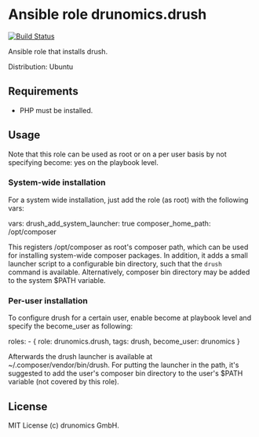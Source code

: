 # Ansible role drunomics.drush
[![Build Status](https://travis-ci.org/drunomics/ansible-role-drush.svg?branch=master)](https://travis-ci.org/drunomics/ansible-role-drush)

Ansible role that installs drush.

Distribution: Ubuntu

## Requirements

- PHP must be installed.

## Usage
Note that this role can be used as root or on a per user basis by not specifying
become: yes on the playbook level.


### System-wide installation
For a system wide installation, just add the role (as root) with the following vars:

  vars:
    drush_add_system_launcher: true
    composer_home_path: /opt/composer

This registers /opt/composer as root's composer path, which can be used for installing system-wide composer packages. In addition, it adds a small launcher script to a configurable bin directory, such that the `drush` command is available. Alternatively, composer bin directory may be added to the system $PATH variable.

### Per-user installation

To configure drush for a certain user, enable become at playbook level and specify the become_user as following:

  roles:
    - { role: drunomics.drush, tags: drush, become_user: drunomics }

Afterwards the drush launcher is available at ~/.composer/vendor/bin/drush. For putting the launcher in the path, it's suggested to add the user's composer bin directory to the user's $PATH variable (not covered by this role).

## License
MIT License
(c) drunomics GmbH.
